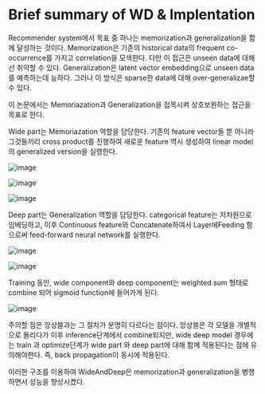 # Brief summary of WD & Implentation

Recommender system에서 목표 중 하나는 memorization과 generalization을 함께 달성하는 것이다.
Memorization은 기존의 historical data의 frequent co-occurrence를 가지고 correlation을 모색한다. 다만 이 접근은 unseen data에 대해선 취약할 수 있다.
Generalization은 latent vector embedding으로 unseen data를 예측하는데 능하다. 그러나 이 방식은 sparse한 data에 대해 over-generalizae할 수 있다.

이 논문에서는 Memoriazation과 Generalization을 접목시켜 상호보완하는 접근을 목표로 한다.

Wide part는 Memoriazation 역할을 담당한다. 기존의 feature vector들 뿐 아니라 그것들끼리 cross product를 진행하여 새로운 feature 역시 생성하여 linear model의 generalized version을 실행한다. 

![image](https://github.com/ParkSangmin3246/2023_DSAIL_INTERNSHIP/assets/68985719/de0e6a16-a1a1-460d-9e8b-62dc8f024f89)

![image](https://github.com/ParkSangmin3246/2023_DSAIL_INTERNSHIP/assets/68985719/2e8c3476-5c46-48c5-81e9-2f665d9b556d)

![image](https://github.com/ParkSangmin3246/2023_DSAIL_INTERNSHIP/assets/68985719/54de2b00-4fcb-4249-ae35-18fdae4e9161)


Deep part는 Generalization 역할을 담당한다. categorical feature는 저차원으로 임베딩하고, 이후 Continuous feature와 Concatenate하여서 Layer에Feeding 함으로써 feed-forward neural network를 실행한다.

![image](https://github.com/ParkSangmin3246/2023_DSAIL_INTERNSHIP/assets/68985719/283795be-63ca-4812-ac80-8aa56f542e31)

![image](https://github.com/ParkSangmin3246/2023_DSAIL_INTERNSHIP/assets/68985719/2177b121-7cbd-4d13-b191-fe20d30282e2)


Training 동안, wide component와 deep component는 weighted sum 형태로 combine 되어 sigmoid function에 들어가게 된다. 

![image](https://github.com/ParkSangmin3246/2023_DSAIL_INTERNSHIP/assets/68985719/3b02cfa7-c1a4-493d-bb08-cc85144b1e09)

주의할 점은 앙상블과는 그 절차가 분명히 다르다는 점이다. 앙상블은 각 모델을 개별적으로 돌리다가 이후 inference단계에서 combine되지만, wide deep model 경우에는 train 과 optimize단계가 wide part 와 deep part에 대해 함께 적용된다는 점에 유의해야한다. 즉, back propagation이 동시에 적용된다.

이러한 구조를 이용하여 WideAndDeep은 memorization과 generalization을 병행하면서 성능을 향상시켰다.
